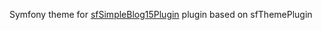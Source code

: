 Symfony theme for [sfSimpleBlog15Plugin](https://github.com/nibsirahsieu/sfSimpleBlog15Plugin) plugin based on sfThemePlugin